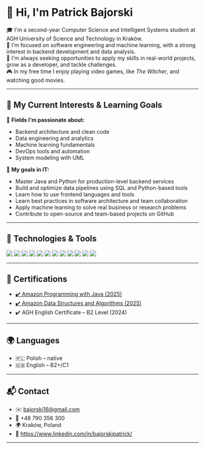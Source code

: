 # 👋 Hi, I'm Patrick Bajorski

🎓 I'm a second-year Computer Science and Intelligent Systems student at AGH University of Science and Technology in Kraków.  
🧠 I'm focused on software engineering and machine learning, with a strong interest in backend development and data analysis.  
💪 I'm always seeking opportunities to apply my skills in real-world projects, grow as a developer, and tackle challenges.  
🎮 In my free time I enjoy playing video games, like *The Witcher*, and watching good movies.

---

## 🚀 My Current Interests & Learning Goals

🔹 **Fields I'm passionate about:**
- Backend architecture and clean code
- Data engineering and analytics
- Machine learning fundamentals
- DevOps tools and automation
- System modeling with UML

🎯 **My goals in IT:**
- Master Java and Python for production-level backend services
- Build and optimize data pipelines using SQL and Python-based tools
- Learn how to use frontend languages and tools
- Learn best practices in software architecture and team collaboration
- Apply machine learning to solve real business or research problems
- Contribute to open-source and team-based projects on GitHub

---

## 💼 Technologies & Tools

<p>
  <img src="https://img.shields.io/badge/Java-%23ED8B00.svg?&style=for-the-badge&logo=java&logoColor=white"/>
  <img src="https://img.shields.io/badge/Python-3670A0?style=for-the-badge&logo=python&logoColor=ffdd54"/>
  <img src="https://img.shields.io/badge/C++-00599C?style=for-the-badge&logo=c%2B%2B&logoColor=white"/>
  <img src="https://img.shields.io/badge/PostgreSQL-316192?style=for-the-badge&logo=postgresql&logoColor=white"/>
  <img src="https://img.shields.io/badge/JUnit5-25A162?style=for-the-badge&logo=junit5&logoColor=white"/>
  <img src="https://img.shields.io/badge/Maven-C71A36?style=for-the-badge&logo=apachemaven&logoColor=white"/>
  <img src="https://img.shields.io/badge/SonarQube-4E9BCD?style=for-the-badge&logo=sonarqube&logoColor=white"/>
  <img src="https://img.shields.io/badge/Numpy-%23013243.svg?&style=for-the-badge&logo=numpy&logoColor=white"/>
  <img src="https://img.shields.io/badge/Pandas-%23150458.svg?&style=for-the-badge&logo=pandas&logoColor=white"/>
  <img src="https://img.shields.io/badge/Scikit--Learn-F7931E?style=for-the-badge&logo=scikit-learn&logoColor=white"/>
  <img src="https://img.shields.io/badge/Linux-FCC624?style=for-the-badge&logo=linux&logoColor=black"/>
  <img src="https://img.shields.io/badge/Overleaf-47A141?style=for-the-badge&logo=Overleaf&logoColor=white"/>
</p>

---

## 🏅 Certifications

- [✔️ Amazon Programming with Java (2025)](https://www.coursera.org/account/accomplishments/verify/DWOGQD69LQQ3)  
- [✔️ Amazon Data Structures and Algorithms (2025)](https://www.coursera.org/account/accomplishments/verify/4BKOEF5DFETL)  
- ✔️ AGH English Certificate – B2 Level (2024)  

---

## 🌍 Languages

- 🇵🇱 Polish – native  
- 🇬🇧 English – B2+/C1  

---

## 📬 Contact

- ✉️ bajorski16@gmail.com  
- 📱 +48 790 356 300  
- 🌍 Kraków, Poland  
- 🔗 https://www.linkedin.com/in/bajorskipatrick/

---
